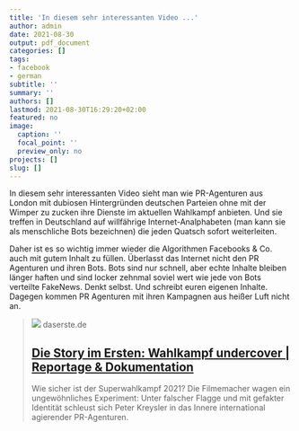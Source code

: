 ```yaml
---
title: 'In diesem sehr interessanten Video ...'
author: admin
date: 2021-08-30
output: pdf_document
categories: []
tags:
- facebook
- german
subtitle: ''
summary: ''
authors: []
lastmod: 2021-08-30T16:29:20+02:00
featured: no
image:
  caption: ''
  focal_point: ''
  preview_only: no
projects: []
slug: []
---
```

In diesem sehr interessanten Video sieht man wie PR-Agenturen aus London mit dubiosen Hintergründen deutschen Parteien ohne mit der Wimper zu zucken ihre Dienste im aktuellen Wahlkampf anbieten. Und sie treffen in Deutschland auf willfährige Internet-Analphabeten (man kann sie als menschliche Bots bezeichnen) die jeden Quatsch sofort weiterleiten. 

Daher ist es so wichtig immer wieder die Algorithmen Facebooks & Co. auch mit gutem Inhalt zu füllen. Überlasst das Internet nicht den PR Agenturen und ihren Bots. Bots sind nur schnell, aber echte Inhalte bleiben länger haften und sind locker zehnmal soviel wert wie jede von Bots verteilte FakeNews. Denkt selbst. Und schreibt euren eigenen Inhalte. Dagegen kommen PR Agenturen mit ihren Kampagnen aus heißer Luft nicht an.
> [![](https://www.daserste.de/information/reportage-dokumentation/dokus/wahlkampf-undercover-116~_v-facebook1200_4797ca.jpg)](https://www.daserste.de/information/reportage-dokumentation/dokus/videos/wahlkampf-undercover-video-100.html)
> daserste.de
> ## [Die Story im Ersten: Wahlkampf undercover | Reportage & Dokumentation](https://www.daserste.de/information/reportage-dokumentation/dokus/videos/wahlkampf-undercover-video-100.html)
>
>Wie sicher ist der Superwahlkampf 2021? Die Filmemacher wagen ein ungewöhnliches Experiment: Unter falscher Flagge und mit gefakter Identität schleust sich Peter Kreysler in das Innere international agierender PR-Agenturen.

